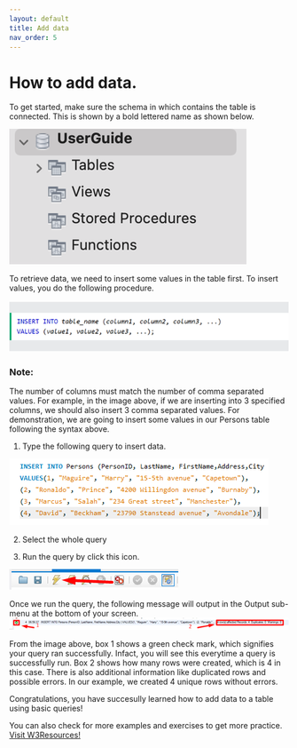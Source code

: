 ```yaml
---
layout: default
title: Add data
nav_order: 5
---
```



# How to add data.


To get started, make sure the schema in which contains the table is connected. This is shown by a bold lettered name as shown below. 

![Connected schema](https://github.com/vasshorin/VPD-Comm/blob/Gh-pages/assets/images/add20.png?raw=true)

To retrieve data, we need to insert some values in the table first. To insert values, you do the following procedure. 

![Insert Syntax](https://github.com/vasshorin/VPD-Comm/blob/Gh-pages/assets/images/add2.png?raw=true)

### Note: 
The number of columns must match the number of comma separated values. For example, in the image above, if we are inserting into 3 specified columns, we should also insert 3 comma separated values. 
For demonstration, we are going to insert some values in our Persons table following the syntax above.

1. Type the following query to insert data.

![Insert data](https://github.com/vasshorin/VPD-Comm/blob/Gh-pages/assets/images/add3.png?raw=true)


2. Select the whole query


3. Run the query by click this icon.

![Run query](https://github.com/vasshorin/VPD-Comm/blob/Gh-pages/assets/images/add5.png?raw=true)

Once we run the query, the following message will output in the Output sub-menu at the bottom of your screen.
![Query sub-menu](https://github.com/vasshorin/VPD-Comm/blob/Gh-pages/assets/images/add6.png?raw=true)

From the image above, box 1 shows a green check mark, which signifies your query ran successfully. Infact, you will see this everytime a query is successfully run. Box 2 shows how many rows were created, which is 4 in this case. There is also additional information like duplicated rows and possible errors. In our example, we created 4 unique rows without errors. 

Congratulations, you have succesully learned how to add data to a table using basic queries!

You can also check for more examples and exercises to get more practice. 
[Visit W3Resources!](https://www.w3schools.com/mysql/mysql_insert.asp)

